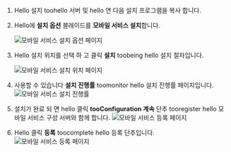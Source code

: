 1. Hello 설치 toohello 서버 및 hello 연 다음 설치 프로그램을 복사 합니다.
2. Hello에 **설치 옵션** 블레이드를 **모바일 서비스 설치**합니다.

    ![모바일 서비스 설치 옵션 페이지 ](./media/site-recovery-install-mob-svc-gui/mobility1.png)
3. Hello 설치 위치를 선택 하 고 클릭 **설치** toobeing hello 설치 절차입니다.

    ![모바일 서비스 설치 위치 페이지 ](./media/site-recovery-install-mob-svc-gui/mobility2.png)
4. 사용할 수 있습니다 **설치 진행률** toomonitor hello 설치 진행률 페이지입니다.
    ![모바일 서비스 설치 진행률](./media/site-recovery-install-mob-svc-gui/mobility3.png)

5. 설치가 완료 되 면 hello 클릭 **tooConfiguration 계속** 단추 tooregister hello 모바일 서비스 구성 서버와 함께 합니다.
    ![모바일 서비스 등록 페이지](./media/site-recovery-install-mob-svc-gui/mobility4.png)

6. Hello 클릭 **등록** toocomplete hello 등록 단추입니다.
    ![모바일 서비스 등록 페이지](./media/site-recovery-install-mob-svc-gui/mobility5.png)
